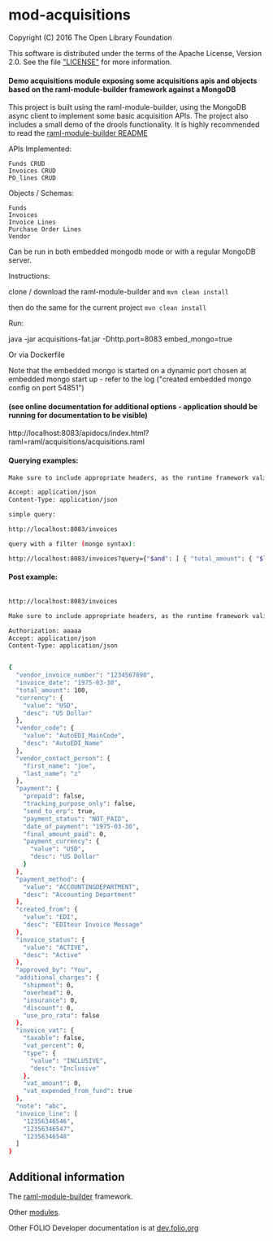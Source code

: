 # mod-acquisitions



Copyright (C) 2016 The Open Library Foundation

This software is distributed under the terms of the Apache License, Version 2.0. See the file ["LICENSE"](https://github.com/folio-org/mod-acquisitions/blob/master/LICENSE) for more information.



#### Demo acquisitions module exposing some acquisitions apis and objects based on the raml-module-builder framework against a MongoDB

This project is built using the raml-module-builder, using the MongoDB async client to implement some basic acquisition APIs. The project also includes a small demo of the drools functionality. It is highly recommended to read the [raml-module-builder README](https://github.com/folio-org/raml-module-builder/blob/master/README.md)

APIs Implemented:

    Funds CRUD
    Invoices CRUD
    PO_lines CRUD

Objects / Schemas:

    Funds
    Invoices
    Invoice Lines
    Purchase Order Lines
    Vendor

Can be run in both embedded mongodb mode or with a regular MongoDB server.

Instructions:

clone / download the raml-module-builder and `mvn clean install`

then do the same for the current project `mvn clean install`

Run:

java -jar acquisitions-fat.jar -Dhttp.port=8083 embed_mongo=true


Or via Dockerfile

Note that the embedded mongo is started on a dynamic port chosen at embedded mongo start up - refer to the log ("created embedded mongo config on port 54851")



#### (see online documentation for additional options - application should be running for documentation to be visible)

http://localhost:8083/apidocs/index.html?raml=raml/acquisitions/acquisitions.raml


#### Querying examples:

```sh
Make sure to include appropriate headers, as the runtime framework validates them.

Accept: application/json
Content-Type: application/json

simple query:

http://localhost:8083/invoices

query with a filter (mongo syntax):

http://localhost:8083/invoices?query={"$and": [ { "total_amount": { "$lt": 111 } }, { "vendor_contact_person.first_name": "joe" } ]}
```


#### Post example:

```sh

http://localhost:8083/invoices

Make sure to include appropriate headers, as the runtime framework validates them.

Authorization: aaaaa
Accept: application/json
Content-Type: application/json


{
  "vendor_invoice_number": "1234567890",
  "invoice_date": "1975-03-30",
  "total_amount": 100,
  "currency": {
    "value": "USD",
    "desc": "US Dollar"
  },
  "vendor_code": {
    "value": "AutoEDI_MainCode",
    "desc": "AutoEDI_Name"
  },
  "vendor_contact_person": {
    "first_name": "joe",
    "last_name": "z"
  },
  "payment": {
    "prepaid": false,
    "tracking_purpose_only": false,
    "send_to_erp": true,
    "payment_status": "NOT_PAID",
    "date_of_payment": "1975-03-30",
    "final_amount_paid": 0,
    "payment_currency": {
      "value": "USD",
      "desc": "US Dollar"
    }
  },
  "payment_method": {
    "value": "ACCOUNTINGDEPARTMENT",
    "desc": "Accounting Department"
  },
  "created_from": {
    "value": "EDI",
    "desc": "EDIteur Invoice Message"
  },
  "invoice_status": {
    "value": "ACTIVE",
    "desc": "Active"
  },
  "approved_by": "You",
  "additional_charges": {
    "shipment": 0,
    "overhead": 0,
    "insurance": 0,
    "discount": 0,
    "use_pro_rata": false
  },
  "invoice_vat": {
    "taxable": false,
    "vat_percent": 0,
    "type": {
      "value": "INCLUSIVE",
      "desc": "Inclusive"
    },
    "vat_amount": 0,
    "vat_expended_from_fund": true
  },
  "note": "abc",
  "invoice_line": [
    "12356346546",
    "12356346547",
    "12356346548"
  ]
}

```

## Additional information

The [raml-module-builder](https://github.com/folio-org/raml-module-builder) framework.

Other [modules](http://dev.folio.org/source-code/#server-side).

Other FOLIO Developer documentation is at [dev.folio.org](http://dev.folio.org/)
